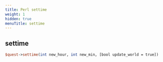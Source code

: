 ```yaml
---
title: Perl settime
weight: 1
hidden: true
menuTitle: settime
---
```

## settime
```perl
$quest->settime(int new_hour, int new_min, [bool update_world = true])
```